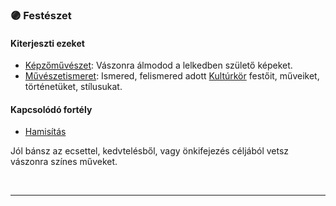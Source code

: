 ### 🟣 Festészet

#### Kiterjeszti ezeket

- [Képzőművészet](../kepzettsegek.szekunder/kepzomuveszet.md): Vászonra álmodod a lelkedben születő képeket.
- [Művészetismeret](../kepzettsegek.szekunder/muveszetismeret.md): Ismered, felismered adott [Kultúrkör](../fortelyok.kiemelt/kulturkor.md) festőit, műveiket, történetüket, stílusukat.

#### Kapcsolódó fortély

- [Hamisítás](../fortelyok.altalanos/hamisitas.md)

Jól bánsz az ecsettel, kedvtelésből, vagy önkifejezés céljából vetsz vászonra színes műveket.

<br />

---
